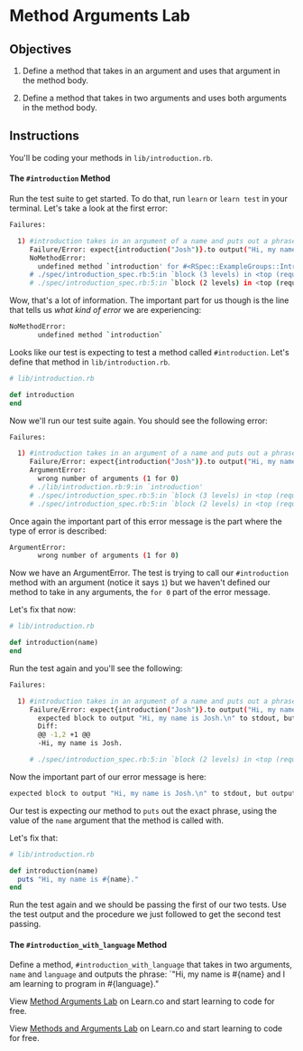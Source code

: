# Method Arguments Lab

## Objectives

1. Define a method that takes in an argument and uses that argument in the
   method body.

2. Define a method that takes in two arguments and uses both arguments in the
   method body.

## Instructions

You'll be coding your methods in `lib/introduction.rb`.

#### The `#introduction` Method

Run the test suite to get started. To do that, run `learn` or `learn test` in
your terminal. Let's take a look at the first error:

```bash
Failures:

  1) #introduction takes in an argument of a name and puts out a phrase with that name using string interpolation
     Failure/Error: expect{introduction("Josh")}.to output("Hi, my name is Josh.\n").to_stdout
     NoMethodError:
       undefined method `introduction' for #<RSpec::ExampleGroups::Introduction:0x007fdbc499a938>
     # ./spec/introduction_spec.rb:5:in `block (3 levels) in <top (required)>'
     # ./spec/introduction_spec.rb:5:in `block (2 levels) in <top (required)>'
```

Wow, that's a lot of information. The important part for us though is the line that tells us _what kind of error_ we are experiencing:

```bash
NoMethodError:
       undefined method `introduction`
```

Looks like our test is expecting to test a method called `#introduction`. Let's define that method in `lib/introduction.rb`.

```ruby
# lib/introduction.rb

def introduction
end
```

Now we'll run our test suite again. You should see the following error:

```bash
Failures:

  1) #introduction takes in an argument of a name and puts out a phrase with that name using string interpolation
     Failure/Error: expect{introduction("Josh")}.to output("Hi, my name is Josh.\n").to_stdout
     ArgumentError:
       wrong number of arguments (1 for 0)
     # ./lib/introduction.rb:9:in `introduction'
     # ./spec/introduction_spec.rb:5:in `block (3 levels) in <top (required)>'
     # ./spec/introduction_spec.rb:5:in `block (2 levels) in <top (required)>'
```

Once again the important part of this error message is the part where the type
of error is described:

```bash
ArgumentError:
       wrong number of arguments (1 for 0)
```

Now we have an ArgumentError. The test is trying to call our `#introduction`
method with an argument (notice it says `1`) but we haven't defined our method
to take in any arguments, the `for 0` part of the error message.

Let's fix that now:

```ruby
# lib/introduction.rb

def introduction(name)
end
```

Run the test again and you'll see the following:

```bash
Failures:

  1) #introduction takes in an argument of a name and puts out a phrase with that name using string interpolation
     Failure/Error: expect{introduction("Josh")}.to output("Hi, my name is Josh.\n").to_stdout
       expected block to output "Hi, my name is Josh.\n" to stdout, but output nothing
       Diff:
       @@ -1,2 +1 @@
       -Hi, my name is Josh.

     # ./spec/introduction_spec.rb:5:in `block (2 levels) in <top (required)>'
```

Now the important part of our error message is here:

```bash
expected block to output "Hi, my name is Josh.\n" to stdout, but output nothing
```

Our test is expecting our method to `puts` out the exact phrase, using the value
of the `name` argument that the method is called with.

Let's fix that:

```ruby
# lib/introduction.rb

def introduction(name)
  puts "Hi, my name is #{name}."
end
```

Run the test again and we should be passing the first of our two tests. Use the
test output and the procedure we just followed to get the second test passing.

#### The `#introduction_with_language` Method

Define a method, `#introduction_with_language` that takes in two arguments,
`name` and `language` and outputs the phrase: `"Hi, my name is #{name} and I am
learning to program in #{language}."

<p data-visibility='hidden'>View <a href='https://learn.co/lessons/method-arguments-lab' title='Method Arguments Lab'>Method Arguments Lab</a> on Learn.co and start learning to code for free.</p>

<p class='util--hide'>View <a href='https://learn.co/lessons/method-arguments-lab'>Methods and Arguments Lab</a> on Learn.co and start learning to code for free.</p>

